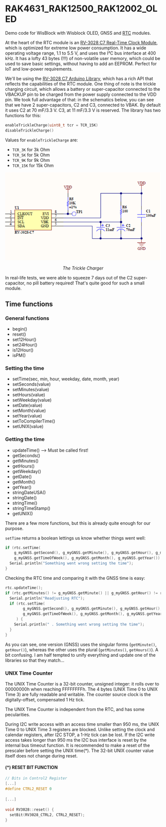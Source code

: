 # RAK4631_RAK12500_RAK12002_OLED

Demo code for WisBlock with Wisblock OLED, GNSS and [RTC](https://store.rakwireless.com/products/rtc-module-rak12002?variant=40102983598278) modules.

At the heart of the RTC module is an [RV-3028 C7 Real-Time Clock Module](https://www.microcrystal.com/en/products/real-time-clock-rtc-modules/rv-3028-c7/), which is optimized for extreme low power consumption. It has a wide operating voltage range, 1.1 to 5.5 V, and uses the I²C bus interface at 400 kHz. It has a lofty 43 bytes (!!!) of non-volatile user memory, which could be used to save basic settings, without having to add an EEPROM. Perfect for IoT and low-power requirements.

We'll be using the [RV-3028 C7 Arduino Library](https://github.com/constiko/RV-3028_C7-Arduino_Library), which has a rich API that reflects the capabilities of the RTC module. One thing of note is the trickle charging circuit, which allows a battery or super-capacitor connected to the VBACKUP pin to be charged from the power supply connected to the VDD pin. We took full advantage of that: in the schematics below, you can see that we have 2 super-capacitors, C2 and C3, connected to VBAK. By default it uses C2 at 70 mF/3.3 V. C3, at 11 mF/3.3 V is reserved. The library has two functions for this:

```c
enableTrickleCharge(uint8_t tcr = TCR_15K)
disableTrickleCharge()
```

Values for `enableTrickleCharge` are:

* `TCR_3K` for 3k Ohm
* `TCR_5K` for 5k Ohm
* `TCR_9K` for 9k Ohm
* `TCR_15K` for 15k Ohm

<center>

![SuperCaps](assets/SuperCaps.png)

<i>The Trickle Charger</i>
</center>

In real-life tests, we were able to squeeze 7 days out of the C2 super-capacitor, no pill battery required! That's quite good for such a small module.

## Time functions

### General functions

* begin()
* reset()
* set12Hour()
* set24Hour()
* is12Hour()
* isPM()

### Setting the time

* setTime(sec, min, hour, weekday, date, month, year)
* setSeconds(value)
* setMinutes(value)
* setHours(value)
* setWeekday(value)
* setDate(value)
* setMonth(value)
* setYear(value)
* setToCompilerTime()
* setUNIX(value)

### Getting the time

* updateTime() --> Must be called first!
* getSeconds()
* getMinutes()
* getHours()
* getWeekday()
* getDate()
* getMonth()
* getYear()
* stringDateUSA()
* stringDate()
* stringTime()
* stringTimeStamp()
* getUNIX()

There are a few more functions, but this is already quite enough for our purpose.

`setTime` returns a boolean lettings us know whether things went well:

```c
if (rtc.setTime(
    g_myGNSS.getSecond(), g_myGNSS.getMinute(), g_myGNSS.getHour(), g_myGNSS.getDay(),
    g_myGNSS.getTimeOfWeek(), g_myGNSS.getMonth(), g_myGNSS.getYear()) == false) {
  Serial.println("Something went wrong setting the time");
}
```

Checking the RTC time and comparing it with the GNSS time is easy:

```c
rtc.updateTime();
if (rtc.getMinutes() != g_myGNSS.getMinute() || g_myGNSS.getHour() != rtc.getHours()) {
  Serial.println("Readjusting RTC");
  if (rtc.setTime(
        g_myGNSS.getSecond(), g_myGNSS.getMinute(), g_myGNSS.getHour(), g_myGNSS.getDay(),
        g_myGNSS.getTimeOfWeek(), g_myGNSS.getMonth(), g_myGNSS.getYear()) == false
     ) {
    Serial.println(" . Something went wrong setting the time");
  }
}
```

As you can see, one version (GNSS) uses the singular forms (`getMinute()`, `getHour()`), whereas the other uses the plural (`getMinutes()`, `getHours()`). A bit confusing. I am half tempted to unify everything and update one of the libraries so that they match...

### UNIX Time Counter

The UNIX Time Counter is a 32-bit counter, unsigned integer: it rolls over to 00000000h when reaching
FFFFFFFFh. The 4 bytes (UNIX Time 0 to UNIX Time 3) are fully readable and writable. The counter source clock is the digitally-offset, compensated 1 Hz tick.

The UNIX Time Counter is independent from the RTC, and has some pecularities.

During I2C write access with an access time smaller than 950 ms, the UNIX Time 0 to UNIX Time 3 registers are blocked. Unlike setting the clock and calendar registers, after I2C STOP, a 1-Hz tick can be lost. If the I2C write access takes longer than 950 ms the I2C bus interface is reset by the internal bus timeout function. It is recommended to make a reset of the prescaler before setting the UNIX time(*). The 32-bit UNIX counter value itself does not change during reset.

#### (*) RESET BIT FUNCTION
```c
// Bits in Control2 Register
[...]
#define CTRL2_RESET 0

[...]

void RV3028::reset() {
  setBit(RV3028_CTRL2, CTRL2_RESET);
}
```
